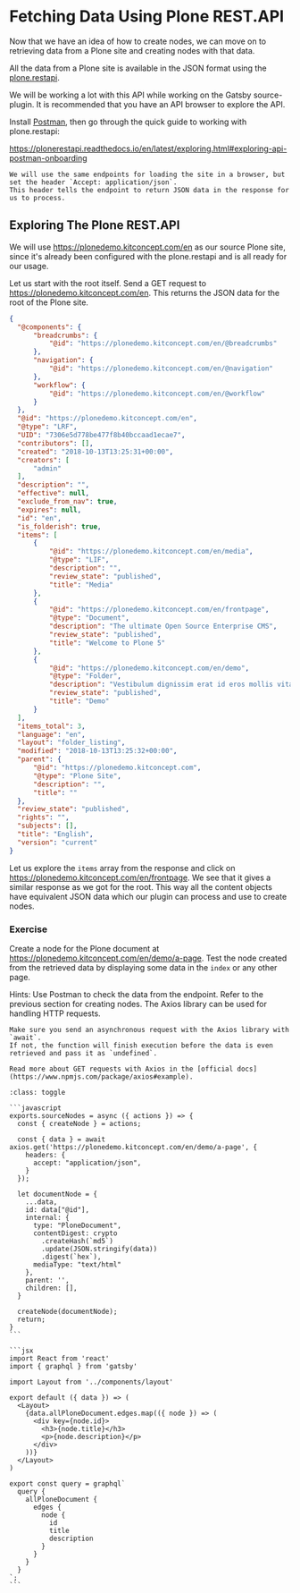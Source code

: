 # Fetching Data Using Plone REST.API

Now that we have an idea of how to create nodes, we can move on to retrieving data from a Plone site and creating nodes with that data.

All the data from a Plone site is available in the JSON format using the [plone.restapi](https://plonerestapi.readthedocs.io/en/latest/introduction.html).

We will be working a lot with this API while working on the Gatsby source-plugin.
It is recommended that you have an API browser to explore the API.

Install [Postman](https://www.getpostman.com/), then go through the quick guide to working with plone.restapi:

<https://plonerestapi.readthedocs.io/en/latest/exploring.html#exploring-api-postman-onboarding>

```{note}
We will use the same endpoints for loading the site in a browser, but set the header `Accept: application/json`.
This header tells the endpoint to return JSON data in the response for us to process.
```

## Exploring The Plone REST.API

We will use <https://plonedemo.kitconcept.com/en> as our source Plone site, since it's already been configured with the plone.restapi and is all ready for our usage.

Let us start with the root itself.
Send a GET request to <https://plonedemo.kitconcept.com/en>.
This returns the JSON data for the root of the Plone site.

```json
{
  "@components": {
      "breadcrumbs": {
          "@id": "https://plonedemo.kitconcept.com/en/@breadcrumbs"
      },
      "navigation": {
          "@id": "https://plonedemo.kitconcept.com/en/@navigation"
      },
      "workflow": {
          "@id": "https://plonedemo.kitconcept.com/en/@workflow"
      }
  },
  "@id": "https://plonedemo.kitconcept.com/en",
  "@type": "LRF",
  "UID": "7306e5d778be477f8b40bccaad1ecae7",
  "contributors": [],
  "created": "2018-10-13T13:25:31+00:00",
  "creators": [
      "admin"
  ],
  "description": "",
  "effective": null,
  "exclude_from_nav": true,
  "expires": null,
  "id": "en",
  "is_folderish": true,
  "items": [
      {
          "@id": "https://plonedemo.kitconcept.com/en/media",
          "@type": "LIF",
          "description": "",
          "review_state": "published",
          "title": "Media"
      },
      {
          "@id": "https://plonedemo.kitconcept.com/en/frontpage",
          "@type": "Document",
          "description": "The ultimate Open Source Enterprise CMS",
          "review_state": "published",
          "title": "Welcome to Plone 5"
      },
      {
          "@id": "https://plonedemo.kitconcept.com/en/demo",
          "@type": "Folder",
          "description": "Vestibulum dignissim erat id eros mollis vitae tempus leo ultricies. Cras dapibus suscipit consectetur. Integer tincidunt feugiat tristique. Sed et arcu risus. Nam venenatis, tortor ac tincidunt amet.",
          "review_state": "published",
          "title": "Demo"
      }
  ],
  "items_total": 3,
  "language": "en",
  "layout": "folder_listing",
  "modified": "2018-10-13T13:25:32+00:00",
  "parent": {
      "@id": "https://plonedemo.kitconcept.com",
      "@type": "Plone Site",
      "description": "",
      "title": ""
  },
  "review_state": "published",
  "rights": "",
  "subjects": [],
  "title": "English",
  "version": "current"
}
```

Let us explore the `items` array from the response and click on <https://plonedemo.kitconcept.com/en/frontpage>.
We see that it gives a similar response as we got for the root.
This way all the content objects have equivalent JSON data which our plugin can process and use to create nodes.

### Exercise

Create a node for the Plone document at <https://plonedemo.kitconcept.com/en/demo/a-page>.
Test the node created from the retrieved data by displaying some data in the `index` or any other page.

Hints: Use Postman to check the data from the endpoint.
Refer to the previous section for creating nodes.
The Axios library can be used for handling HTTP requests.

```{note}
Make sure you send an asynchronous request with the Axios library with `await`.
If not, the function will finish execution before the data is even retrieved and pass it as `undefined`.
```

```{note}
Read more about GET requests with Axios in the [official docs](https://www.npmjs.com/package/axios#example).
```

````{admonition} Solution
:class: toggle

```javascript
exports.sourceNodes = async ({ actions }) => {
  const { createNode } = actions;

  const { data } = await axios.get('https://plonedemo.kitconcept.com/en/demo/a-page', {
    headers: {
      accept: "application/json",
    }
  });

  let documentNode = {
    ...data,
    id: data["@id"],
    internal: {
      type: "PloneDocument",
      contentDigest: crypto
        .createHash(`md5`)
        .update(JSON.stringify(data))
        .digest(`hex`),
      mediaType: "text/html"
    },
    parent: '',
    children: [],
  }

  createNode(documentNode);
  return;
}
```

```jsx
import React from 'react'
import { graphql } from 'gatsby'

import Layout from '../components/layout'

export default ({ data }) => (
  <Layout>
    {data.allPloneDocument.edges.map(({ node }) => (
      <div key={node.id}>
        <h3>{node.title}</h3>
        <p>{node.description}</p>
      </div>
    ))}
  </Layout>
)

export const query = graphql`
  query {
    allPloneDocument {
      edges {
        node {
          id
          title
          description
        }
      }
    }
  }
`;
```
````
